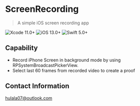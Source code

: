 # ScreenRecording
> A simple iOS screen recording app

![Xcode 11.0+](https://img.shields.io/badge/Xcode-11.0%2B-blue.svg)
![iOS 13.0+](https://img.shields.io/badge/iOS-13.0%2B-blue.svg)
![Swift 5.0+](https://img.shields.io/badge/Swift-5.0%2B-orange.svg)



## Capability
- Record iPhone Screen in background mode by using RPSystemBroadcastPickerView.
- Select last 60 frames from recorded video to create a proof

## Contact Information
hulala07@outlook.com
